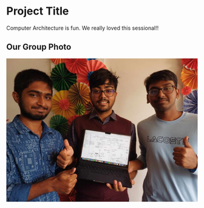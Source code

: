 # Project Title

Computer Architecture is fun. We really loved this sessional!!


## Our Group Photo

<img src="images/group_pic.jpg" alt="Alt text"/>
